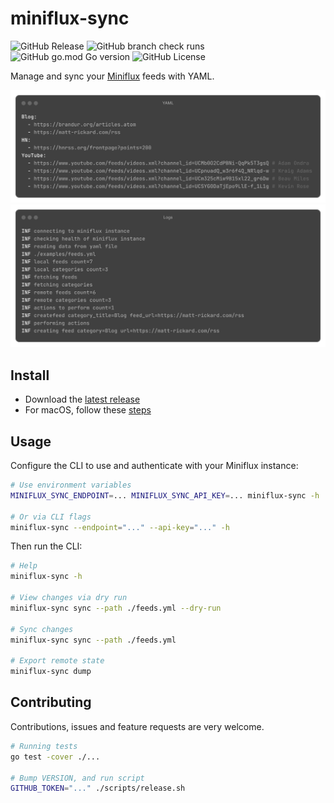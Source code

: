 # miniflux-sync

![GitHub Release](https://img.shields.io/github/v/release/revett/miniflux-sync?label=Release)
![GitHub branch check runs](https://img.shields.io/github/check-runs/revett/miniflux-sync/main?label=Checks)
![GitHub go.mod Go version](https://img.shields.io/github/go-mod/go-version/revett/miniflux-sync)
![GitHub License](https://img.shields.io/github/license/revett/miniflux-sync?label=License)

Manage and sync your [Miniflux](https://github.com/miniflux/v2) feeds with YAML.

![YAML config](./.resources/config.png)
![Logs](./.resources/logs.png)

## Install

- Download the [latest release](https://github.com/revett/miniflux-sync/releases)
- For macOS, follow these [steps](https://support.apple.com/en-il/guide/mac-help/mchleab3a043/mac)

## Usage

Configure the CLI to use and authenticate with your Miniflux instance:

```bash
# Use environment variables
MINIFLUX_SYNC_ENDPOINT=... MINIFLUX_SYNC_API_KEY=... miniflux-sync -h

# Or via CLI flags
miniflux-sync --endpoint="..." --api-key="..." -h
```

Then run the CLI:

```bash
# Help
miniflux-sync -h

# View changes via dry run
miniflux-sync sync --path ./feeds.yml --dry-run

# Sync changes
miniflux-sync sync --path ./feeds.yml

# Export remote state
miniflux-sync dump
```

## Contributing

Contributions, issues and feature requests are very welcome.

```bash
# Running tests
go test -cover ./...

# Bump VERSION, and run script
GITHUB_TOKEN="..." ./scripts/release.sh
```
